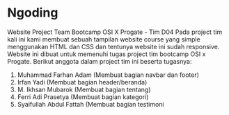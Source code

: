 # Ngoding
Website Project Team Bootcamp OSI X Progate - Tim D04
Pada project tim kali ini kami membuat sebuah tampilan website course yang simple menggunakan HTML dan CSS dan tentunya website ini sudah responsive.
Website ini dibuat untuk memenuhi tugas project tim bootcamp OSI x Progate.
Berikut anggota dalam project tim ini beserta tugasnya:

1. Muhammad Farhan Adam (Membuat bagian navbar dan footer)
2. Irfan Yadi (Membuat bagian header/beranda)
3. M. Ikhsan Mubarok (Membuat bagian tentang)
4. Ferri Adi Prasetya (Membuat bagian kategori)
5. Syaifullah Abdul Fattah (Membuat bagian testimoni
